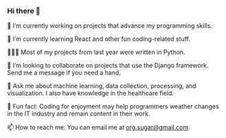 ### Hi there 👋

🔭 I’m currently working on projects that advance my programming skills.

🌱 I’m currently learning React and other fun coding-related stuff.

👨🏻‍💻 Most of my projects from last year were written in Python.

👯 I’m looking to collaborate on projects that use the Django framework. Send me a message if you need a hand.

💬 Ask me about machine learning, data collection, processing, and visualization. I also have knowledge in the healthcare field.

👾 Fun fact: Coding for enjoyment may help programmers weather changes in the IT industry and remain content in their work.

📫 How to reach me: You can email me at org.sugar@gmail.com.

